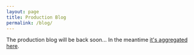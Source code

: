 ```yaml
---
layout: page
title: Production Blog
permalink: /blog/
---
```


The production blog will be back soon... In the meantime [it's aggregated here](http://gregariousmammal.com/games/chip-shop).

